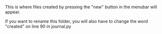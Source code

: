 This is where files created by pressing the "new" button in the menubar will appear.

If you want to rename this folder, you will also have to change the word "created" on line 90 in journal.py
